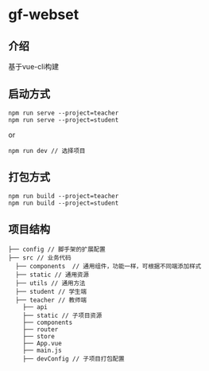 # gf-webset

## 介绍
基于vue-cli构建

## 启动方式

```
npm run serve --project=teacher
npm run serve --project=student
```
or

```
npm run dev // 选择项目
```

## 打包方式
```
npm run build --project=teacher
npm run build --project=student
```

## 项目结构

```
├── config // 脚手架的扩展配置
├── src // 业务代码
  ├── components  // 通用组件，功能一样，可根据不同端添加样式
  ├── static // 通用资源
  ├── utils // 通用方法
  ├── student // 学生端
  ├── teacher // 教师端
    ├── api
    ├── static // 子项目资源
    ├── components
    ├── router
    ├── store
    ├── App.vue
    ├── main.js
    ├── devConfig // 子项目打包配置
```
